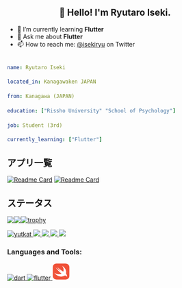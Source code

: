 <h2 align="center">👋 Hello! I'm Ryutaro Iseki.</h2>


- 🌱 I’m currently learning **Flutter**
- 💬 Ask me about **Flutter**
- 📫 How to reach me: [@isekiryu](https://twitter.com/isekiryu) on Twitter




```yaml

name: Ryutaro Iseki

located_in: Kanagawaken JAPAN

from: Kanagawa (JAPAN)

education: ["Rissho University" "School of Psychology"]

job: Student (3rd)

currently_learning: ["Flutter"]

```

##  アプリ一覧

[![Readme Card](https://github-readme-stats.vercel.app/api/pin/?username=iseruuuuu&repo=exchange_contact_app)](https://github.com/iseruuuuu/exchange_contact_app)
[![Readme Card](https://github-readme-stats.vercel.app/api/pin/?username=iseruuuuu&repo=money_calc_app)](https://github.com/iseruuuuu/money_calc_app)

## ステータス

<a href="https://github.com/iseruuuuu/github-readme-stats">
  <img align="left" src="https://github-readme-stats.vercel.app/api?username=iseruuuuu&count_private=true&show_icons=true"/>
</a>
<a href="https://github.com/iseruuuuu/github-readme-stats">
  <img align="left" src="https://github-readme-stats.vercel.app/api/top-langs/?username=iseruuuuu&layout=compact"/>
</a>

  
  

[![trophy](https://github-profile-trophy.vercel.app/?username=iseruuuuu&row=1)](https://github.com/iseruuuuu/github-profile-trophy)








<p align="left"> 
  <a href="https://github.com/iseruuuuu/iseruuuuu/">
    <img src="https://komarev.com/ghpvc/?username=iseruuuuu" alt="yutkat" />
  </a>

  <a href="http://twitter.com/isekiryu">
    <img height="20" src="https://img.shields.io/twitter/follow/isekiryu?label=Twitter&logo=twitter&style=flat" />
  </a>
  
  <a href="https://github.com/iseruuuuu">
    <img height="20" src="https://img.shields.io/github/followers/iseruuuuu?label=follow&logo=github&style=flat" />
  </a>
  
  <a href="http://qiita.com/iseruuuuu">
    <img height="20" src="https://qiita-badge.apiapi.app/s/iseruuuuu/posts.svg" />
  </a>
  <//qiita.com/iseruuuuu">
    <img height="20" src="https://qiita-badge.apiapi.app/s/iseruuuuu/contributions.svg" />
  </a>   
</p>

  
  
  
  
<h3 align="left">Languages and Tools:</h3>
<p align="left"> <a href="https://dart.dev" target="_blank"> <img src="https://www.vectorlogo.zone/logos/dartlang/dartlang-icon.svg" alt="dart" width="40" height="40"/> </a> <a href="https://flutter.dev" target="_blank"> <img src="https://www.vectorlogo.zone/logos/flutterio/flutterio-icon.svg" alt="flutter" width="40" height="40"/> </a> <a href="https://developer.apple.com/swift/" target="_blank"> <img src="https://raw.githubusercontent.com/devicons/devicon/master/icons/swift/swift-original.svg" alt="swift" width="40" height="40"/> </a> </p>
 
  
  
  
  
  
  
  
 

  
  
  
  <!--
    
     <img src="https://github.com/<username>/<repository-name>/blob/<branch-name>/images/stat.svg" alt="Alternative Text"/>
Example: <img src="https://github.com/iseruuuuu/iseruuuuu/blob/main/images/stat.svg" alt="Avinal WakaTime Activity"/>
    
    
    https://github.com/anuraghazra/github-readme-stats
    ![](https://raw.githubusercontent.com/iseruuuuu/github-profile-summary-cards-example/master/profile-summary-card-output/vue/0-profile-details.svg)
      ![](https://raw.githubusercontent.com/vn7n24fzkq/github-profile-summary-cards-example/master/profile-summary-card-output/nord_bright/0-profile-details.svg)

[![Top Langs](https://github-readme-stats.vercel.app/api/top-langs/?username=iseruuuuu&layout=compact)](https://github.com/iseruuuuu/github-readme-stats).  
  
  <a href="https://github.com/iseruuuuu/github-readme-stats">
  <img align="left" src="https://github-readme-stats.vercel.app/api/top-langs/?username=iseruuuuu" />
</a>
  
  <p align="center">
  <a href="https://blog.athulcyriac.xyz">Blog</a> •
  <a href="https://twitter.com/athulcajay">Twitter</a>
</p>
  -->
